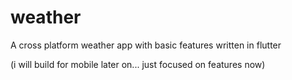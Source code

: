 # weather

A cross platform weather app with basic features written in flutter

(i will build for mobile later on... just focused on features now)
